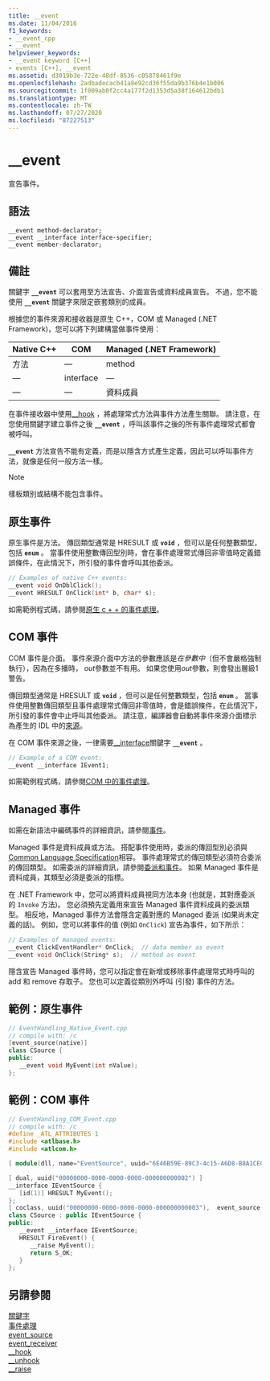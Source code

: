 ```yaml
---
title: __event
ms.date: 11/04/2016
f1_keywords:
- __event_cpp
- __event
helpviewer_keywords:
- __event keyword [C++]
- events [C++], __event
ms.assetid: d3019b3e-722e-48df-8536-c05878461f9e
ms.openlocfilehash: 2adbadecacb41a8e92cd36f55da9b376b4e1b006
ms.sourcegitcommit: 1f009ab0f2cc4a177f2d1353d5a38f164612bdb1
ms.translationtype: MT
ms.contentlocale: zh-TW
ms.lasthandoff: 07/27/2020
ms.locfileid: "87227513"
---
```

# <a name="__event"></a>__event

宣告事件。

## <a name="syntax"></a>語法

```
__event method-declarator;
__event __interface interface-specifier;
__event member-declarator;
```

## <a name="remarks"></a>備註

關鍵字 **`__event`** 可以套用至方法宣告、介面宣告或資料成員宣告。 不過，您不能使用 **`__event`** 關鍵字來限定嵌套類別的成員。

根據您的事件來源和接收器是原生 C++，COM 或 Managed (.NET Framework)，您可以將下列建構當做事件使用：

|Native C++|COM|Managed (.NET Framework)|
|------------------|---------|--------------------------------|
|方法|—|method|
|—|interface|—|
|—|—|資料成員|

在事件接收器中使用[__hook](../cpp/hook.md) ，將處理常式方法與事件方法產生關聯。 請注意，在您使用關鍵字建立事件之後 **`__event`** ，呼叫該事件之後的所有事件處理常式都會被呼叫。

**`__event`** 方法宣告不能有定義，而是以隱含方式產生定義，因此可以呼叫事件方法，就像是任何一般方法一樣。

> [!NOTE]
> 樣板類別或結構不能包含事件。

## <a name="native-events"></a>原生事件

原生事件是方法。 傳回類型通常是 HRESULT 或 **`void`** ，但可以是任何整數類型，包括 **`enum`** 。 當事件使用整數傳回型別時，會在事件處理常式傳回非零值時定義錯誤條件，在此情況下，所引發的事件會呼叫其他委派。

```cpp
// Examples of native C++ events:
__event void OnDblClick();
__event HRESULT OnClick(int* b, char* s);
```

如需範例程式碼，請參閱[原生 c + + 的事件處理](../cpp/event-handling-in-native-cpp.md)。

## <a name="com-events"></a>COM 事件

COM 事件是介面。 事件來源介面中方法的參數應該是*在參數中*（但不會嚴格強制執行），因為在多播時， *out*參數並不有用。 如果您使用*out*參數，則會發出層級1警告。

傳回類型通常是 HRESULT 或 **`void`** ，但可以是任何整數類型，包括 **`enum`** 。 當事件使用整數傳回類型且事件處理常式傳回非零值時，會是錯誤條件，在此情況下，所引發的事件會中止呼叫其他委派。 請注意，編譯器會自動將事件來源介面標示為產生的 IDL 中的[來源](../windows/attributes/source-cpp.md)。

在 COM 事件來源之後，一律需要[__interface](../cpp/interface.md)關鍵字 **`__event`** 。

```cpp
// Example of a COM event:
__event __interface IEvent1;
```

如需範例程式碼，請參閱[COM 中的事件處理](../cpp/event-handling-in-com.md)。

## <a name="managed-events"></a>Managed 事件

如需在新語法中編碼事件的詳細資訊，請參閱[事件](../extensions/event-cpp-component-extensions.md)。

Managed 事件是資料成員或方法。 搭配事件使用時，委派的傳回型別必須與[Common Language Specification](/dotnet/standard/language-independence-and-language-independent-components)相容。 事件處理常式的傳回類型必須符合委派的傳回類型。 如需委派的詳細資訊，請參閱[委派和事件](../dotnet/delegates-and-events.md)。 如果 Managed 事件是資料成員，其類型必須是委派的指標。

在 .NET Framework 中，您可以將資料成員視同方法本身 (也就是，其對應委派的 `Invoke` 方法)。 您必須預先定義用來宣告 Managed 事件資料成員的委派類型。 相反地，Managed 事件方法會隱含定義對應的 Managed 委派 (如果尚未定義的話)。 例如，您可以將事件的值 (例如 `OnClick`) 宣告為事件，如下所示：

```cpp
// Examples of managed events:
__event ClickEventHandler* OnClick;  // data member as event
__event void OnClick(String* s);  // method as event
```

隱含宣告 Managed 事件時，您可以指定會在新增或移除事件處理常式時呼叫的 add 和 remove 存取子。 您也可以定義從類別外呼叫 (引發) 事件的方法。

## <a name="example-native-events"></a>範例：原生事件

```cpp
// EventHandling_Native_Event.cpp
// compile with: /c
[event_source(native)]
class CSource {
public:
   __event void MyEvent(int nValue);
};
```

## <a name="example-com-events"></a>範例：COM 事件

```cpp
// EventHandling_COM_Event.cpp
// compile with: /c
#define _ATL_ATTRIBUTES 1
#include <atlbase.h>
#include <atlcom.h>

[ module(dll, name="EventSource", uuid="6E46B59E-89C3-4c15-A6D8-B8A1CEC98830") ];

[ dual, uuid("00000000-0000-0000-0000-000000000002") ]
__interface IEventSource {
   [id(1)] HRESULT MyEvent();
};
[ coclass, uuid("00000000-0000-0000-0000-000000000003"),  event_source(com) ]
class CSource : public IEventSource {
public:
   __event __interface IEventSource;
   HRESULT FireEvent() {
      __raise MyEvent();
      return S_OK;
   }
};
```

## <a name="see-also"></a>另請參閱

[關鍵字](../cpp/keywords-cpp.md)<br/>
[事件處理](../cpp/event-handling.md)<br/>
[event_source](../windows/attributes/event-source.md)<br/>
[event_receiver](../windows/attributes/event-receiver.md)<br/>
[__hook](../cpp/hook.md)<br/>
[__unhook](../cpp/unhook.md)<br/>
[__raise](../cpp/raise.md)
